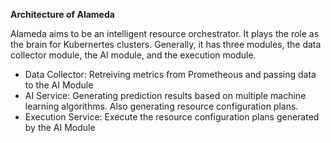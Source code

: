 **Architecture of Alameda**

Alameda aims to be an intelligent resource orchestrator. It plays the role as the brain for Kubernertes clusters. Generally, it has three modules, the data collector module, the AI module, and the execution module. 

* Data Collector: Retreiving metrics from Prometheous and passing data to the AI Module
* AI Service: Generating prediction results based on multiple machine learning algorithms. Also generating resource configuration plans.
* Execution Service: Execute the resource configuration plans generated by the AI Module
